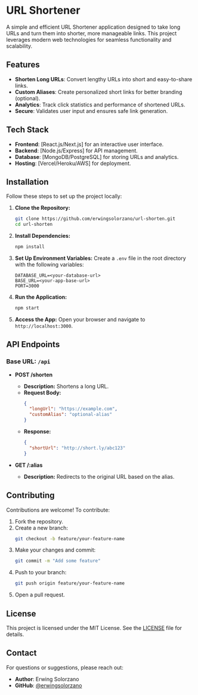 # URL Shortener

A simple and efficient URL Shortener application designed to take long URLs and turn them into shorter, more manageable links. This project leverages modern web technologies for seamless functionality and scalability.

## Features

- **Shorten Long URLs**: Convert lengthy URLs into short and easy-to-share links.
- **Custom Aliases**: Create personalized short links for better branding (optional).
- **Analytics**: Track click statistics and performance of shortened URLs.
- **Secure**: Validates user input and ensures safe link generation.

## Tech Stack

- **Frontend**: [React.js/Next.js] for an interactive user interface.
- **Backend**: [Node.js/Express] for API management.
- **Database**: [MongoDB/PostgreSQL] for storing URLs and analytics.
- **Hosting**: [Vercel/Heroku/AWS] for deployment.

## Installation

Follow these steps to set up the project locally:

1. **Clone the Repository:**
   ```bash
   git clone https://github.com/erwingsolorzano/url-shorten.git
   cd url-shorten
   ```

2. **Install Dependencies:**
   ```bash
   npm install
   ```

3. **Set Up Environment Variables:**
   Create a `.env` file in the root directory with the following variables:
   ```env
   DATABASE_URL=<your-database-url>
   BASE_URL=<your-app-base-url>
   PORT=3000
   ```

4. **Run the Application:**
   ```bash
   npm start
   ```

5. **Access the App:**
   Open your browser and navigate to `http://localhost:3000`.

## API Endpoints

### Base URL: `/api`

- **POST /shorten**
  - **Description:** Shortens a long URL.
  - **Request Body:**
    ```json
    {
      "longUrl": "https://example.com",
      "customAlias": "optional-alias"
    }
    ```
  - **Response:**
    ```json
    {
      "shortUrl": "http://short.ly/abc123"
    }
    ```

- **GET /:alias**
  - **Description:** Redirects to the original URL based on the alias.

## Contributing

Contributions are welcome! To contribute:

1. Fork the repository.
2. Create a new branch:
   ```bash
   git checkout -b feature/your-feature-name
   ```
3. Make your changes and commit:
   ```bash
   git commit -m "Add some feature"
   ```
4. Push to your branch:
   ```bash
   git push origin feature/your-feature-name
   ```
5. Open a pull request.

## License

This project is licensed under the MIT License. See the [LICENSE](LICENSE) file for details.

## Contact

For questions or suggestions, please reach out:

- **Author**: Erwing Solorzano
- **GitHub**: [@erwingsolorzano](https://github.com/erwingsolorzano)
